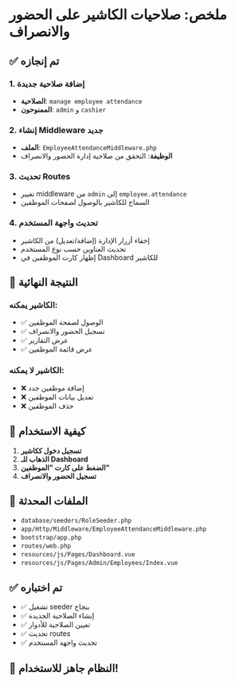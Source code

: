 # ملخص: صلاحيات الكاشير على الحضور والانصراف

## ✅ تم إنجازه

### 1. إضافة صلاحية جديدة
- **الصلاحية**: `manage employee attendance`
- **الممنوحون**: `admin` و `cashier`

### 2. إنشاء Middleware جديد
- **الملف**: `EmployeeAttendanceMiddleware.php`
- **الوظيفة**: التحقق من صلاحية إدارة الحضور والانصراف

### 3. تحديث Routes
- تغيير middleware من `admin` إلى `employee.attendance`
- السماح للكاشير بالوصول لصفحات الموظفين

### 4. تحديث واجهة المستخدم
- إخفاء أزرار الإدارة (إضافة/تعديل) من الكاشير
- تحديث العناوين حسب نوع المستخدم
- إظهار كارت الموظفين في Dashboard للكاشير

## 🎯 النتيجة النهائية

### الكاشير يمكنه:
- ✅ الوصول لصفحة الموظفين
- ✅ تسجيل الحضور والانصراف
- ✅ عرض التقارير
- ✅ عرض قائمة الموظفين

### الكاشير لا يمكنه:
- ❌ إضافة موظفين جدد
- ❌ تعديل بيانات الموظفين
- ❌ حذف الموظفين

## 🚀 كيفية الاستخدام

1. **تسجيل دخول ككاشير**
2. **الذهاب للـ Dashboard**
3. **الضغط على كارت "الموظفين"**
4. **تسجيل الحضور والانصراف**

## 📁 الملفات المحدثة

- `database/seeders/RoleSeeder.php`
- `app/Http/Middleware/EmployeeAttendanceMiddleware.php`
- `bootstrap/app.php`
- `routes/web.php`
- `resources/js/Pages/Dashboard.vue`
- `resources/js/Pages/Admin/Employees/Index.vue`

## ✅ تم اختباره

- ✅ تشغيل seeder بنجاح
- ✅ إنشاء الصلاحية الجديدة
- ✅ تعيين الصلاحية للأدوار
- ✅ تحديث routes
- ✅ تحديث واجهة المستخدم

## 🎉 النظام جاهز للاستخدام! 